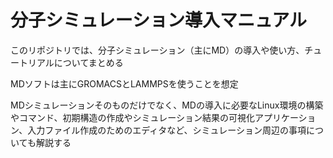# 分子シミュレーション導入マニュアル  
このリポジトリでは、分子シミュレーション（主にMD）の導入や使い方、チュートリアルについてまとめる  
  
MDソフトは主にGROMACSとLAMMPSを使うことを想定
  
MDシミュレーションそのものだけでなく、MDの導入に必要なLinux環境の構築やコマンド、初期構造の作成やシミュレーション結果の可視化アプリケーション、入力ファイル作成のためのエディタなど、シミュレーション周辺の事項についても解説する
